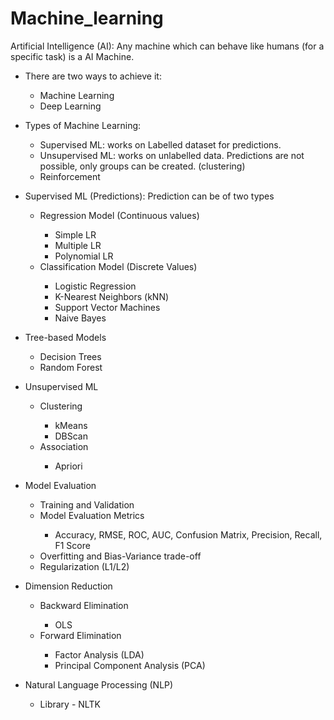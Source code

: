 # Machine_learning

<p>Artificial Intelligence (AI): Any machine which can behave like humans (for a specific task) is a AI Machine.</p>

<ul>
  <li> There are two ways to achieve it: </li>
    <ul>
      <li> Machine Learning </li>
      <li> Deep Learning </li>
    </ul>
</ul>

<ul>
  <li> Types of Machine Learning: </li>
     <ul>
      <li> Supervised ML: works on Labelled dataset for predictions. </li>
      <li> Unsupervised ML: works on unlabelled data. Predictions are not possible, only groups can be created. (clustering)</li>
      <li> Reinforcement </li>
     </ul>
</ul>

<ul>
  <li> Supervised ML (Predictions): Prediction can be of two types </li>
    <ul>
      <li> Regression Model (Continuous values) </li>
        <ul>
          <li> Simple LR </li>
          <li> Multiple LR </li>
          <li> Polynomial LR </li>
        </ul>      
      <li> Classification Model (Discrete Values) </li>
        <ul>
          <li> Logistic Regression </li>
          <li> K-Nearest Neighbors (kNN) </li>
          <li> Support Vector Machines </li>
          <li> Naive Bayes </li>
        </ul>      
    </ul>
</ul>

<ul>
  <li> Tree-based Models </li>
     <ul>
        <li> Decision Trees </li>
        <li> Random Forest</li>
     </ul>
</ul>

<ul>
  <li> Unsupervised ML </li>
    <ul>
      <li> Clustering </li>
        <ul>
          <li> kMeans </li>
          <li> DBScan </li>
        </ul>
      <li> Association </li>
        <ul>
          <li> Apriori </li>
        </ul>      
    </ul>
</ul>

<ul>
  <li> Model Evaluation </li>
    <ul>
      <li> Training and Validation </li>
      <li> Model Evaluation Metrics</li>
        <ul>
          <li> Accuracy, RMSE, ROC, AUC, Confusion Matrix, Precision, Recall, F1 Score </li>
        </ul> 
      <li> Overfitting and Bias-Variance trade-off </li>
      <li> Regularization (L1/L2) </li>
    </ul>
</ul>

<ul>
  <li> Dimension Reduction </li>
    <ul>
      <li> Backward Elimination </li>
        <ul>
          <li> OLS </li>
        </ul>        
      <li> Forward Elimination </li>
        <ul>
          <li> Factor Analysis (LDA) </li>
          <li> Principal Component Analysis (PCA) </li>
        </ul> 
     </ul>
</ul>

<ul>
  <li> Natural Language Processing (NLP) </li>
    <ul>
      <li> Library - NLTK </li>
    </ul>
</ul>

    
